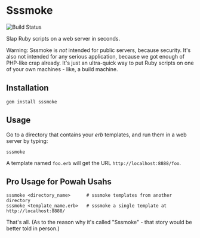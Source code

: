# Sssmoke

![Build Status](https://secure.travis-ci.org/nusco/sssmoke.png)

Slap Ruby scripts on a web server in seconds.

Warning: Sssmoke is *not* intended for public servers, because security. It's also not intended for any serious application, because we got enough of PHP-like crap already. It's just an ultra-quick way to put Ruby scripts on one of your own machines - like, a build machine.

## Installation

    gem install sssmoke

## Usage

Go to a directory that contains your _erb_ templates, and run them in a web server by typing:

    sssmoke

A template named `foo.erb` will get the URL `http://localhost:8888/foo`.

## Pro Usage for Powah Usahs

    sssmoke <directory_name>      # sssmoke templates from another directory
    sssmoke <template_name.erb>   # sssmoke a single template at http://localhost:8888/

That's all. (As to the reason why it's called "Sssmoke" - that story would be better told in person.)
